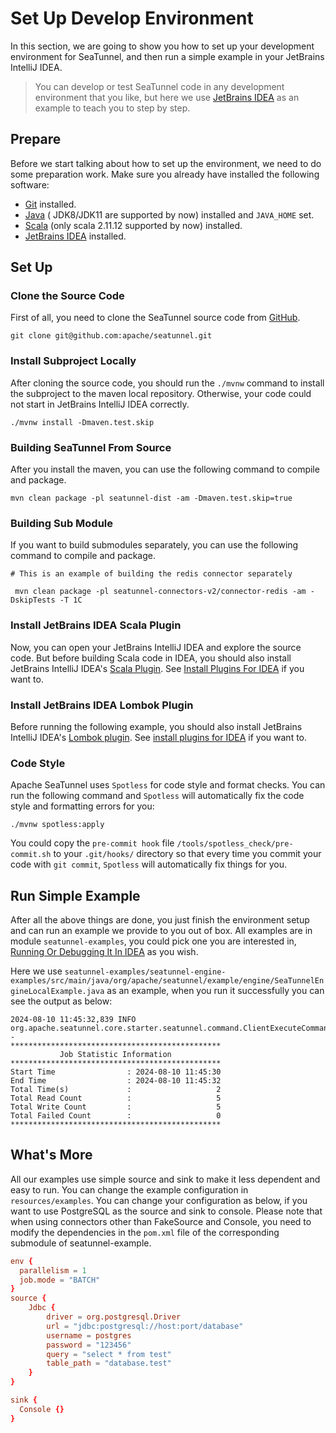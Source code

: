 # Set Up Develop Environment

In this section, we are going to show you how to set up your development environment for SeaTunnel, and then run a simple
example in your JetBrains IntelliJ IDEA.

> You can develop or test SeaTunnel code in any development environment that you like, but here we use
> [JetBrains IDEA](https://www.jetbrains.com/idea/) as an example to teach you to step by step.

## Prepare

Before we start talking about how to set up the environment, we need to do some preparation work. Make sure you already
have installed the following software:

* [Git](https://git-scm.com/book/en/v2/Getting-Started-Installing-Git) installed.
* [Java](https://www.java.com/en/download/) ( JDK8/JDK11 are supported by now) installed and `JAVA_HOME` set.
* [Scala](https://www.scala-lang.org/download/2.11.12.html) (only scala 2.11.12 supported by now) installed.
* [JetBrains IDEA](https://www.jetbrains.com/idea/) installed.

## Set Up

### Clone the Source Code

First of all, you need to clone the SeaTunnel source code from [GitHub](https://github.com/apache/seatunnel).

```shell
git clone git@github.com:apache/seatunnel.git
```

### Install Subproject Locally

After cloning the source code, you should run the `./mvnw` command to install the subproject to the maven local repository.
Otherwise, your code could not start in JetBrains IntelliJ IDEA correctly.

```shell
./mvnw install -Dmaven.test.skip
```

### Building SeaTunnel From Source

After you install the maven, you can use the following command to compile and package.

```
mvn clean package -pl seatunnel-dist -am -Dmaven.test.skip=true
```

### Building Sub Module

If you want to build submodules separately, you can use the following command to compile and package.

```ssh
# This is an example of building the redis connector separately

 mvn clean package -pl seatunnel-connectors-v2/connector-redis -am -DskipTests -T 1C
```

### Install JetBrains IDEA Scala Plugin

Now, you can open your JetBrains IntelliJ IDEA and explore the source code. But before building Scala code in IDEA,
you should also install JetBrains IntelliJ IDEA's [Scala Plugin](https://plugins.jetbrains.com/plugin/1347-scala).
See [Install Plugins For IDEA](https://www.jetbrains.com/help/idea/managing-plugins.html#install-plugins) if you want to.

### Install JetBrains IDEA Lombok Plugin

Before running the following example, you should also install JetBrains IntelliJ IDEA's [Lombok plugin](https://plugins.jetbrains.com/plugin/6317-lombok).
See [install plugins for IDEA](https://www.jetbrains.com/help/idea/managing-plugins.html#install-plugins) if you want to.

### Code Style

Apache SeaTunnel uses `Spotless` for code style and format checks. You can run the following command and `Spotless` will automatically fix the code style and formatting errors for you:

```shell
./mvnw spotless:apply
```

You could copy the `pre-commit hook` file `/tools/spotless_check/pre-commit.sh` to your `.git/hooks/` directory so that every time you commit your code with `git commit`, `Spotless` will automatically fix things for you.

## Run Simple Example

After all the above things are done, you just finish the environment setup and can run an example we provide to you out
of box. All examples are in module `seatunnel-examples`, you could pick one you are interested in, [Running Or Debugging
It In IDEA](https://www.jetbrains.com/help/idea/run-debug-configuration.html) as you wish.

Here we use `seatunnel-examples/seatunnel-engine-examples/src/main/java/org/apache/seatunnel/example/engine/SeaTunnelEngineLocalExample.java`
as an example, when you run it successfully you can see the output as below:

```log
2024-08-10 11:45:32,839 INFO  org.apache.seatunnel.core.starter.seatunnel.command.ClientExecuteCommand - 
***********************************************
           Job Statistic Information
***********************************************
Start Time                : 2024-08-10 11:45:30
End Time                  : 2024-08-10 11:45:32
Total Time(s)             :                   2
Total Read Count          :                   5
Total Write Count         :                   5
Total Failed Count        :                   0
***********************************************
```

## What's More

All our examples use simple source and sink to make it less dependent and easy to run. You can change the example configuration
in `resources/examples`. You can change your configuration as below, if you want to use PostgreSQL as the source and
sink to console.
Please note that when using connectors other than FakeSource and Console, you need to modify the dependencies in the `pom.xml` file of the corresponding submodule of seatunnel-example.

```conf
env {
  parallelism = 1
  job.mode = "BATCH"
}
source {
    Jdbc {
        driver = org.postgresql.Driver
        url = "jdbc:postgresql://host:port/database"
        username = postgres
        password = "123456"
        query = "select * from test"
        table_path = "database.test"
    }
}

sink {
  Console {}
}
```

